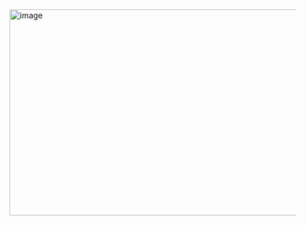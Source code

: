 <img width="1863" height="362" alt="image" src="https://github.com/user-attachments/assets/01bdf66b-4d4b-412f-82f1-dc7c04286fa7" />
